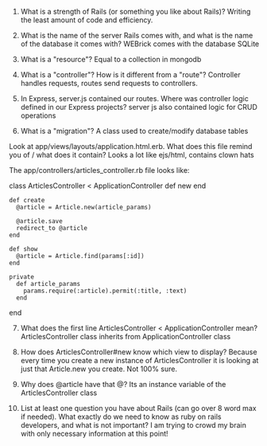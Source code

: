 
1) What is a strength of Rails (or something you like about Rails)?
  Writing the least amount of code and efficiency. 

2) What is the name of the server Rails comes with, and what is the name of the database it comes with?
  WEBrick comes with the database SQLite 

3) What is a "resource"?
  Equal to a collection in mongodb

4) What is a "controller"? How is it different from a "route"?
  Controller handles requests, routes send requests to controllers.

5) In Express, server.js contained our routes. Where was controller logic defined in our Express projects? 
  server js also contained logic for CRUD operations

6) What is a "migration"?
  A class used to create/modify database tables

Look at app/views/layouts/application.html.erb. What does this file remind you of / what does it contain?
  Looks a lot like ejs/html, contains clown hats

The app/controllers/articles_controller.rb file looks like:

class ArticlesController < ApplicationController
    def new
    end

    def create
      @article = Article.new(article_params)

      @article.save
      redirect_to @article
    end

    def show
      @article = Article.find(params[:id])
    end

    private
      def article_params
        params.require(:article).permit(:title, :text)
      end
end

7) What does the first line ArticlesController < ApplicationController mean?
  ArticlesController class inherits from ApplicationController class

8) How does ArticlesController#new know which view to display?
  Because every time you create a new instance of ArticlesController it is looking at just that Article.new you create. Not 100% sure.

9) Why does @article have that @?
  Its an instance variable of the ArticlesController class

10) List at least one question you have about Rails (can go over 8 word max if needed).
  What exactly do we need to know as ruby on rails developers, and what is not important? I am trying to crowd my brain with only necessary information at this point!

